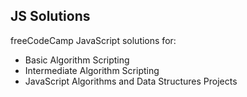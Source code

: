 ## JS Solutions  

freeCodeCamp JavaScript solutions for:
- Basic Algorithm Scripting 
- Intermediate Algorithm Scripting
- JavaScript Algorithms and Data Structures Projects

